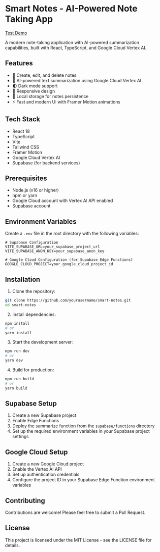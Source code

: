 # Smart Notes - AI-Powered Note Taking App
[Test Demo](stardust-smartnotes.netlify.app)

A modern note-taking application with AI-powered summarization capabilities, built with React, TypeScript, and Google Cloud Vertex AI.

## Features

- 📝 Create, edit, and delete notes
- 🤖 AI-powered text summarization using Google Cloud Vertex AI
- 🌓 Dark mode support
- 📱 Responsive design
- 💾 Local storage for notes persistence
- ⚡ Fast and modern UI with Framer Motion animations

## Tech Stack

- React 18
- TypeScript
- Vite
- Tailwind CSS
- Framer Motion
- Google Cloud Vertex AI
- Supabase (for backend services)

## Prerequisites

- Node.js (v16 or higher)
- npm or yarn
- Google Cloud account with Vertex AI API enabled
- Supabase account

## Environment Variables

Create a `.env` file in the root directory with the following variables:

```env
# Supabase Configuration
VITE_SUPABASE_URL=your_supabase_project_url
VITE_SUPABASE_ANON_KEY=your_supabase_anon_key

# Google Cloud Configuration (for Supabase Edge Functions)
GOOGLE_CLOUD_PROJECT=your_google_cloud_project_id
```

## Installation

1. Clone the repository:
```bash
git clone https://github.com/yourusername/smart-notes.git
cd smart-notes
```

2. Install dependencies:
```bash
npm install
# or
yarn install
```

3. Start the development server:
```bash
npm run dev
# or
yarn dev
```

4. Build for production:
```bash
npm run build
# or
yarn build
```

## Supabase Setup

1. Create a new Supabase project
2. Enable Edge Functions
3. Deploy the summarize function from the `supabase/functions` directory
4. Set up the required environment variables in your Supabase project settings

## Google Cloud Setup

1. Create a new Google Cloud project
2. Enable the Vertex AI API
3. Set up authentication credentials
4. Configure the project ID in your Supabase Edge Function environment variables

## Contributing

Contributions are welcome! Please feel free to submit a Pull Request.

## License

This project is licensed under the MIT License - see the LICENSE file for details. 